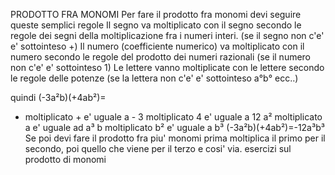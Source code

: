 PRODOTTO FRA MONOMI
Per fare il prodotto fra monomi devi seguire queste semplici regole
Il segno va moltiplicato con il segno secondo le regole dei segni della moltiplicazione fra i numeri interi.
(se il segno non c'e' e' sottointeso +)
Il numero (coefficiente numerico) va moltiplicato con il numero secondo le regole del prodotto dei numeri razionali
(se il numero non c'e' e' sottointeso 1)
Le lettere vanno moltiplicate con le lettere secondo le regole delle potenze
(se la lettera non c'e' e' sottointeso a°b° ecc..)

quindi
(-3a²b)(+4ab²)=
- moltiplicato + e' uguale a -
3 moltiplicato 4 e' uguale a 12
a² moltiplicato a e' uguale ad a³
b moltiplicato b² e' uguale a b³
(-3a²b)(+4ab²)=-12a³b³
Se poi devi fare il prodotto fra piu' monomi prima moltiplica il primo per il secondo, poi quello che viene per il terzo e cosi' via.
esercizi sul prodotto di monomi